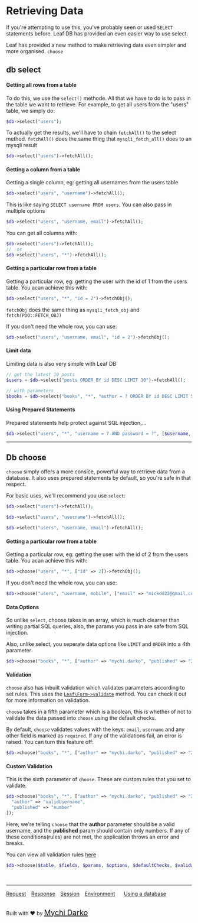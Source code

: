# Retrieving Data

If you're attempting to use this, you've probably seen or used `SELECT` statements before. Leaf DB has provided an even easier way to use select.

Leaf has provided a new method to make retrieving data even simpler and more organised. `choose`

## db select

#### Getting all rows from a table

To do this, we use the `select()` methode. All that we have to do is to pass in the table we want to retrieve. For example, to get all users from the "users" table, we simply do:

```php
$db->select("users");
```

To actually get the results, we'll have to chain `fetchAll()` to the select method. `fetchAll()` does the same thing that `mysqli_fetch_all()` does to an mysqli result

```php
$db->select("users")->fetchAll();
```

#### Getting a column from a table

Getting a single column, eg: getting all usernames from the users table

```php
$db->select("users", "username")->fetchAll();
```

This is like saying `SELECT username FROM users`. You can also pass in multiple options

```php
$db->select("users", "username, email")->fetchAll();
```

You can get all columns with:

```php
$db->select("users")->fetchAll();
//  or
$db->select("users", "*")->fetchAll();
```

#### Getting a particular row from a table

Getting a particular row, eg: getting the user with the id of 1 from the users table. You acan achieve this with:

```php
$db->select("users", "*", "id = 2")->fetchObj();
```

`fetchObj` does the same thing as `mysqli_fetch_obj` and `fetch(PDO::FETCH_OBJ)`

If you don't need the whole row, you can use:

```php
$db->select("users", "username, email", "id = 2")->fetchObj();
```

#### Limit data

Limiting data is also very simple with Leaf DB

```php
// get the latest 10 posts
$users = $db->select("posts ORDER BY id DESC LIMIT 10")->fetchAll();

// with parameters
$books = $db->select("books", "*", "author = ? ORDER BY id DESC LIMIT 5", [$author])->fetchAll();
```

#### Using Prepared Statements

Prepared statements help protect against SQL injection,...

```php
$db->select("users", "*", "username = ? AND password = ?", [$username, $password])->fetchObj();
```

<hr>

## Db choose

`choose` simply offers a more consice, powerful way to retrieve data from a database. It also uses prepared statements by default, so you're safe in that respect.

For basic uses, we'll recommend you use `select`:

```php
$db->select("users")->fetchAll();

$db->select("users", "username")->fetchAll();

$db->select("users", "username, email")->fetchAll();
```

#### Getting a particular row from a table

Getting a particular row, eg: getting the user with the id of 2 from the users table. You acan achieve this with:

```php
$db->choose("users", "*", ["id" => 2])->fetchObj();
```

If you don't need the whole row, you can use:

```php
$db->choose("users", "username, mobile", ["email" => "mickdd22@gmail.com"])->fetchObj();
```

#### Data Options

So unlike `select`, choose takes in an array, which is much clearner than writing partial SQL queries, also, the params you pass in are safe from SQL injection.

Also, unlike select, you seperate data options like `LIMIT` and `ORDER` into a 4th parameter

```php
$db->choose("books", "*", ["author" => "mychi.darko", "published" => "2019"], "LIMIT 5");
```

#### Validation

`choose` also has inbuilt validation which validates parameters according to set rules. This uses the [`Leaf\Form->validate`](leaf/v/2.2-beta/core/form) method. You can check it out for more information on validation.

`choose` takes in a fifth parameter which is a boolean, this is whether of not to validate the data passed into `choose` using the default checks.

By default, `choose` validates values with the keys: `email`, `username` and any other field is marked as `required`. If any of the validations fail, an error is raised. You can turn this feature off:

```php
$db->choose("books", "*", ["author" => "mychi.darko", "published" => "2019"], "LIMIT 5", false);
```

#### Custom Validation

This is the sixth parameter of `choose`. These are custom rules that you set to validate.

```php
$db->choose("books", "*", ["author" => "mychi.darko", "published" => "2019"], "LIMIT 5", false, [
  "author" => "validUsername",
  "published" => "number"
]);
```

Here, we're telling `choose` that the **author** parameter should be a valid username, and the **published** param should contain only numbers. If any of these conditions(rules) are not met, the application throws an error and breaks.

You can view all validation rules [here](leaf/v/2.2-beta/core/form?id=validation)

```php
$db->choose($table, $fields, $params, $options, $defaultChecks, $validation);
```

<br>
<hr>

<a href="#/leaf/v/2.2-beta/http/request" style="margin: 0px">Request</a>
<a href="#/leaf/v/2.2-beta/http/response" style="margin: 0px 10px;">Response</a>
<a href="#/leaf/v/2.2-beta/http/session" style="margin: 0px; 10px;">Session</a>
<a href="#/leaf/v/2.2-beta/environment" style="margin: 0px 10px;">Environment</a>
<a href="#/leaf/v/2.2-beta/database" style="margin: 0px 10px;">Using a database</a>

<br>
Built with ❤ by <a href="https://mychi.netlify.app" style="font-size: 20px; color: #111;" target="_blank">Mychi Darko</a>